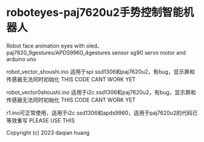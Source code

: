 # roboteyes-paj7620u2手势控制智能机器人

Robot face animation eyes with oled、paj7620_9gestures/APDS9960_4gestures sensor sg90 servo motor and arduino uno 

robot_vector_shoushi.ino 适用于spi ssd1306和paj7620u2，有bug，显示屏和传感器无法同时初始化 THIS CODE CANT WORK YET

robot_vector0shoushi.ino 适用于i2c ssd1306和paj7620u2，有bug，显示屏和传感器无法同时初始化 THIS CODE CANT WORK YET 

r1.ino可正常使用，适用于i2c ssd1306和apds9960，适用于paj7620u2的代码已等效重写 PLEASE USE THIS

 Copyright (c) 2023 daqian huang

